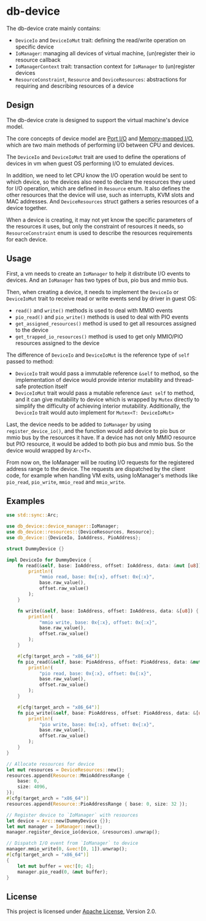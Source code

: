 # db-device

The db-device crate mainly contains:

- `DeviceIo` and `DeviceIoMut` trait: defining the read/write operation on specific device
- `IoManager`: managing all devices of virtual machine, (un)register their io resource callback
- `IoManagerContext` trait: transaction context for `IoManager` to (un)register devices
- `ResourceConstraint`, `Resource` and `DeviceResources`: abstractions for requiring and describing resources of a device

## Design

The db-device crate is designed to support the virtual machine's device model.

The core concepts of device model are [Port I/O](https://wiki.osdev.org/I/O_Ports) and [Memory-mapped I/O](https://en.wikipedia.org/wiki/Memory-mapped_I/O), which are two main methods of performing I/O between CPU and devices.

The `DeviceIo` and `DeviceIoMut` trait are used to define the operations of devices in vm when guest OS performing I/O to emulated devices.

In addition, we need to let CPU know the I/O operation would be sent to which device, so the devices also need to declare the resources they used for I/O operation, which are defined in `Resource` enum. It also defines the other resources that the device will use, such as interrupts, KVM slots and MAC addresses. And `DeviceResources` struct gathers a series resources of a device together.

When a device is creating, it may not yet know the specific parameters of the resources it uses, but only the constraint of resources it needs, so `ResourceConstraint` enum is used to describe the resources requirements for each device.

## Usage

First, a vm needs to create an `IoManager` to help it distribute I/O events to devices. And an `IoManager` has two types of bus, pio bus and mmio bus.

Then, when creating a device, it needs to implement the `DeviceIo` or `DeviceIoMut` trait to receive read or write events send by driver in guest OS:
- `read()` and `write()` methods is used to deal with MMIO events
- `pio_read()` and `pio_write()` methods is used to deal with PIO events
- `get_assigned_resources()` method is used to get all resources assigned to the device
- `get_trapped_io_resources()` method is used to get only MMIO/PIO resources assigned to the device

The difference of `DeviceIo` and `DeviceIoMut` is the reference type of `self` passed to method:
- `DeviceIo` trait would pass a immutable reference `&self` to method, so the implementation of device would provide interior mutability and thread-safe protection itself
- `DeviceIoMut` trait would pass a mutable reference `&mut self` to method, and it can give mutability to device which is wrapped by `Mutex` directly to simplify the difficulty of achieving interior mutability. Additionally, the `DeviceIo` trait would auto implement for `Mutex<T: DeviceIoMut>`

Last, the device needs to be added to `IoManager` by using `register_device_io()`, and the function would add device to pio bus or mmio bus by the resources it have. If a device has not only MMIO resource but PIO resource, it would be added to both pio bus and mmio bus. So the device would wrapped by `Arc<T>`.

From now on, the IoManager will be routing I/O requests for the registered address range to the device. The requests are dispatched by the client code, for example when handling VM exits, using IoManager's methods like `pio_read`, `pio_write`, `mmio_read` and `mmio_write`.

## Examples


```rust
use std::sync::Arc;

use db_device::device_manager::IoManager;
use db_device::resources::{DeviceResources, Resource};
use db_device::{DeviceIo, IoAddress, PioAddress};

struct DummyDevice {}

impl DeviceIo for DummyDevice {
    fn read(&self, base: IoAddress, offset: IoAddress, data: &mut [u8]) {
        println!(
            "mmio read, base: 0x{:x}, offset: 0x{:x}",
            base.raw_value(),
            offset.raw_value()
        );
    }

    fn write(&self, base: IoAddress, offset: IoAddress, data: &[u8]) {
        println!(
            "mmio write, base: 0x{:x}, offset: 0x{:x}",
            base.raw_value(),
            offset.raw_value()
        );
    }

    #[cfg(target_arch = "x86_64")]
    fn pio_read(&self, base: PioAddress, offset: PioAddress, data: &mut [u8]) {
        println!(
            "pio read, base: 0x{:x}, offset: 0x{:x}",
            base.raw_value(),
            offset.raw_value()
        );
    }

    #[cfg(target_arch = "x86_64")]
    fn pio_write(&self, base: PioAddress, offset: PioAddress, data: &[u8]) {
        println!(
            "pio write, base: 0x{:x}, offset: 0x{:x}",
            base.raw_value(),
            offset.raw_value()
        );
    }
}

// Allocate resources for device
let mut resources = DeviceResources::new();
resources.append(Resource::MmioAddressRange {
    base: 0,
    size: 4096,
});
#[cfg(target_arch = "x86_64")]
resources.append(Resource::PioAddressRange { base: 0, size: 32 });

// Register device to `IoManager` with resources
let device = Arc::new(DummyDevice {});
let mut manager = IoManager::new();
manager.register_device_io(device, &resources).unwrap();

// Dispatch I/O event from `IoManager` to device
manager.mmio_write(0, &vec![0, 1]).unwrap();
#[cfg(target_arch = "x86_64")]
{
    let mut buffer = vec![0; 4];
    manager.pio_read(0, &mut buffer);
}
```

## License

This project is licensed under [Apache License](http://www.apache.org/licenses/LICENSE-2.0), Version 2.0.
